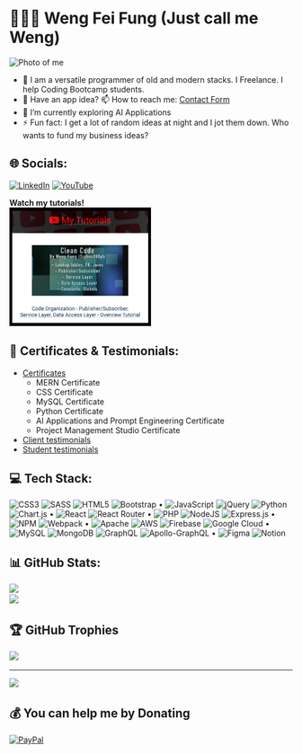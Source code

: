# 🙋🏻‍♂️ Weng Fei Fung (Just call me Weng)


<img src="https://wengindustry.com/me2/assets/weng-industry-about-headshot-opaque.jpg" style="width:100px;" alt="Photo of me"/>

- 🪪 I am a versatile programmer of old and modern stacks. I Freelance. I help Coding Bootcamp students.
- 💬 Have an app idea? 📫 How to reach me: [Contact Form](https://www.wengindustry.com/me/contacts)<br>
- 🌱 I’m currently exploring AI Applications<br>
- ⚡ Fun fact: I get a lot of random ideas at night and I jot them down. Who wants to fund my business ideas?

## 🌐 Socials:
[![LinkedIn](https://img.shields.io/badge/LinkedIn-%230077B5.svg?logo=linkedin&logoColor=white)](https://linkedin.com/in/https://www.linkedin.com/in/weng-fung/) [![YouTube](https://img.shields.io/badge/YouTube-%23FF0000.svg?logo=YouTube&logoColor=white)](https://youtube.com/@https://www.youtube.com/@WayneTeachesCode) 

<b>Watch my tutorials!</b><br/>
<a href="https://www.youtube.com/@WayneTeachesCode" target="_blank"><img src="assets/youtube-preview-v2.png" style="width:250px; border:1px solid black;"/></a>

## 📜 Certificates & Testimonials:
- [Certificates](https://www.wengindustry.com/me/certificates)
  - MERN Certificate
  - CSS Certificate
  - MySQL Certificate
  - Python Certificate
  - AI Applications and Prompt Engineering Certificate
  - Project Management Studio Certificate
- [Client testimonials](https://www.wengindustry.com/me/testimonials)
- [Student testimonials](https://www.wengindustry.com/me/students)

## 💻 Tech Stack:
![CSS3](https://img.shields.io/badge/css3-%231572B6.svg?style=flat-square&logo=css3&logoColor=white) ![SASS](https://img.shields.io/badge/SASS-hotpink.svg?style=flat-square&logo=SASS&logoColor=white) ![HTML5](https://img.shields.io/badge/html5-%23E34F26.svg?style=flat-square&logo=html5&logoColor=white) ![Bootstrap](https://img.shields.io/badge/bootstrap-%23563D7C.svg?style=flat-square&logo=bootstrap&logoColor=white) • ![JavaScript](https://img.shields.io/badge/javascript-%23323330.svg?style=flat-square&logo=javascript&logoColor=%23F7DF1E) ![jQuery](https://img.shields.io/badge/jquery-%230769AD.svg?style=flat-square&logo=jquery&logoColor=white) ![Python](https://img.shields.io/badge/python-3670A0?style=flat-square&logo=python&logoColor=ffdd54) ![Chart.js](https://img.shields.io/badge/chart.js-F5788D.svg?style=flat-square&logo=chart.js&logoColor=white) • ![React](https://img.shields.io/badge/react-%2320232a.svg?style=flat-square&logo=react&logoColor=%2361DAFB) ![React Router](https://img.shields.io/badge/React_Router-CA4245?style=flat-square&logo=react-router&logoColor=white) • ![PHP](https://img.shields.io/badge/php-%23777BB4.svg?style=flat-square&logo=php&logoColor=white) ![NodeJS](https://img.shields.io/badge/node.js-6DA55F?style=flat-square&logo=node.js&logoColor=white) ![Express.js](https://img.shields.io/badge/express.js-%23404d59.svg?style=flat-square&logo=express&logoColor=%2361DAFB) • ![NPM](https://img.shields.io/badge/NPM-%23000000.svg?style=flat-square&logo=npm&logoColor=white) ![Webpack](https://img.shields.io/badge/webpack-%238DD6F9.svg?style=flat-square&logo=webpack&logoColor=black) • ![Apache](https://img.shields.io/badge/apache-%23D42029.svg?style=flat-square&logo=apache&logoColor=white) ![AWS](https://img.shields.io/badge/AWS-%23FF9900.svg?style=flat-square&logo=amazon-aws&logoColor=white) ![Firebase](https://img.shields.io/badge/firebase-%23039BE5.svg?style=flat-square&logo=firebase) ![Google Cloud](https://img.shields.io/badge/Google%20Cloud-%234285F4.svg?style=flat-square&logo=google-cloud&logoColor=white) • ![MySQL](https://img.shields.io/badge/mysql-%2300f.svg?style=flat-square&logo=mysql&logoColor=white) 	![MongoDB](https://img.shields.io/badge/MongoDB-%234ea94b.svg?style=flat-square&logo=mongodb&logoColor=white) ![GraphQL](https://img.shields.io/badge/-GraphQL-E10098?style=flat-square&logo=graphql&logoColor=white) ![Apollo-GraphQL](https://img.shields.io/badge/-ApolloGraphQL-311C87?style=flat-square&logo=apollo-graphql) • ![Figma](https://img.shields.io/badge/figma-%23F24E1E.svg?style=flat-square&logo=figma&logoColor=white) ![Notion](https://img.shields.io/badge/Notion-%23000000.svg?style=flat-square&logo=notion&logoColor=white)


## 📊 GitHub Stats:
![](https://github-readme-streak-stats.herokuapp.com/?user=Siphon880gh&theme=light&hide_border=false)<br/>
![](https://github-readme-stats.vercel.app/api/top-langs/?username=Siphon880gh&theme=light&hide_border=false&include_all_commits=false&count_private=false&layout=compact)

## 🏆 GitHub Trophies
![](https://github-profile-trophy.vercel.app/?username=Siphon880gh&theme=radical&no-frame=false&no-bg=true&margin-w=4)

---
[![](https://visitcount.itsvg.in/api?id=Siphon880gh&icon=0&color=0)](https://visitcount.itsvg.in)

  ## 💰 You can help me by Donating
  [![PayPal](https://img.shields.io/badge/PayPal-00457C?style=for-the-badge&logo=paypal&logoColor=white)](https://paypal.me/wff1012@hotmail.com) 

  
<!-- Proudly created with GPRM ( https://gprm.itsvg.in ) -->
